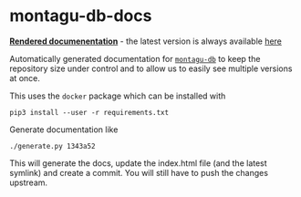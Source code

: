 # montagu-db-docs

**[Rendered documenentation](https://vimc.github.io/montagu-db-docs)** - the 
latest version is always available [here](https://vimc.github.io/montagu-db-docs/latest)

Automatically generated documentation for 
[`montagu-db`](https://github.com/vimc/montagu-db) to keep the repository size 
under control and to allow us to easily see multiple versions at once.

This uses the `docker` package which can be installed with

```shell
pip3 install --user -r requirements.txt
```

Generate documentation like

```shell
./generate.py 1343a52
```

This will generate the docs, update the index.html file (and the latest symlink)
and create a commit.  You will still have to push the changes upstream.
